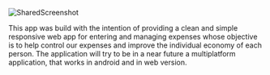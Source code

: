 
![SharedScreenshot](https://user-images.githubusercontent.com/67476681/145985611-7e34159c-a43c-485e-a6b9-eeffa5e0e9d9.jpg)

This app was build with the intention of providing a clean and simple responsive web app for entering and managing expenses whose objective is to help control our expenses and improve the individual economy of each person. The application will try to be in a near future a multiplatform application, that works in android and in web version.
